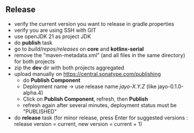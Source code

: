 ## Release
* verify the current version you want to release in gradle.properties
* verify you are using SSH with GIT
* use openJDK 21 as project JDK
* do **publish** task
* go to *build/repos/releases* on **core** and **kotlinx-serial**
* remove the "maven-metadata.xml" (and all files in the same directory) for both projects
* zip the **dev** dir with both projects aggregated
* upload manually on https://central.sonatype.com/publishing
  * do **Publish Component**
  * Deployment name -> use release name *jayo-X.Y.Z* (like jayo-0.1.0-alpha.4)
  * Click on **Publish Component**, refresh, then **Publish**
  * refresh again after several minutes, deployment status must be "PUBLISHED"
* do **release** task (for minor release, press Enter for suggested versions : release version = current,
new version = current + 1)
